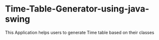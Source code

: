 # Time-Table-Generator-using-java-swing
This Application helps users to generate Time table based on their classes
